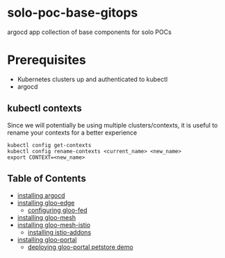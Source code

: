 # solo-poc-base-gitops
 argocd app collection of base components for solo POCs
 
# Prerequisites
- Kubernetes clusters up and authenticated to kubectl
- argocd

## kubectl contexts
Since we will potentially be using multiple clusters/contexts, it is useful to rename your contexts for a better experience
```
kubectl config get-contexts
kubectl config rename-contexts <current_name> <new_name>
export CONTEXT=<new_name>
```

## Table of Contents
- [installing argocd](https://github.com/ably77/solo-poc-base-gitops/tree/main/argocd)
- [installing gloo-edge](https://github.com/ably77/solo-poc-base-gitops/tree/main/apps/gloo-edge)
  - [configuring gloo-fed](https://github.com/ably77/solo-poc-base-gitops/tree/main/apps/gloo-edge#configuring-gloo-fed)
- [installing gloo-mesh](https://github.com/ably77/solo-poc-base-gitops/tree/main/apps/gloo-mesh)
- [installing gloo-mesh-istio](https://github.com/ably77/solo-poc-base-gitops/tree/main/apps/gm-istio)
  - [installing istio-addons](https://github.com/ably77/solo-poc-base-gitops/tree/main/apps/gm-istio#install-istio-addons)
- [installing gloo-portal](https://github.com/ably77/solo-poc-base-gitops/tree/main/apps/gloo-portal)
  - [deploying gloo-portal petstore demo](https://github.com/ably77/solo-poc-base-gitops/tree/main/apps/gloo-portal)